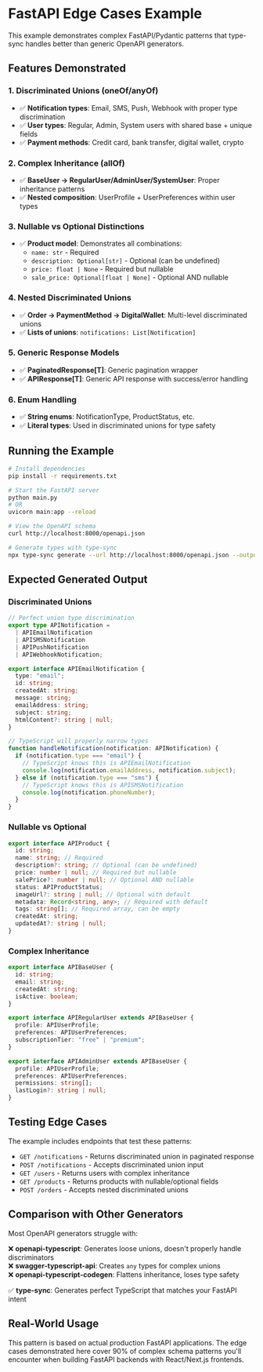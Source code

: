 # FastAPI Edge Cases Example

This example demonstrates complex FastAPI/Pydantic patterns that type-sync handles better than generic OpenAPI generators.

## Features Demonstrated

### 1. Discriminated Unions (oneOf/anyOf)

- ✅ **Notification types**: Email, SMS, Push, Webhook with proper type discrimination
- ✅ **User types**: Regular, Admin, System users with shared base + unique fields
- ✅ **Payment methods**: Credit card, bank transfer, digital wallet, crypto

### 2. Complex Inheritance (allOf)

- ✅ **BaseUser → RegularUser/AdminUser/SystemUser**: Proper inheritance patterns
- ✅ **Nested composition**: UserProfile + UserPreferences within user types

### 3. Nullable vs Optional Distinctions

- ✅ **Product model**: Demonstrates all combinations:
  - `name: str` - Required
  - `description: Optional[str]` - Optional (can be undefined)
  - `price: float | None` - Required but nullable
  - `sale_price: Optional[float | None]` - Optional AND nullable

### 4. Nested Discriminated Unions

- ✅ **Order → PaymentMethod → DigitalWallet**: Multi-level discriminated unions
- ✅ **Lists of unions**: `notifications: List[Notification]`

### 5. Generic Response Models

- ✅ **PaginatedResponse[T]**: Generic pagination wrapper
- ✅ **APIResponse[T]**: Generic API response with success/error handling

### 6. Enum Handling

- ✅ **String enums**: NotificationType, ProductStatus, etc.
- ✅ **Literal types**: Used in discriminated unions for type safety

## Running the Example

```bash
# Install dependencies
pip install -r requirements.txt

# Start the FastAPI server
python main.py
# OR
uvicorn main:app --reload

# View the OpenAPI schema
curl http://localhost:8000/openapi.json

# Generate types with type-sync
npx type-sync generate --url http://localhost:8000/openapi.json --output ./generated
```

## Expected Generated Output

### Discriminated Unions

```typescript
// Perfect union type discrimination
export type APINotification =
  | APIEmailNotification
  | APISMSNotification
  | APIPushNotification
  | APIWebhookNotification;

export interface APIEmailNotification {
  type: "email";
  id: string;
  createdAt: string;
  message: string;
  emailAddress: string;
  subject: string;
  htmlContent?: string | null;
}

// TypeScript will properly narrow types
function handleNotification(notification: APINotification) {
  if (notification.type === "email") {
    // TypeScript knows this is APIEmailNotification
    console.log(notification.emailAddress, notification.subject);
  } else if (notification.type === "sms") {
    // TypeScript knows this is APISMSNotification
    console.log(notification.phoneNumber);
  }
}
```

### Nullable vs Optional

```typescript
export interface APIProduct {
  id: string;
  name: string; // Required
  description?: string; // Optional (can be undefined)
  price: number | null; // Required but nullable
  salePrice?: number | null; // Optional AND nullable
  status: APIProductStatus;
  imageUrl?: string | null; // Optional with default
  metadata: Record<string, any>; // Required with default
  tags: string[]; // Required array, can be empty
  createdAt: string;
  updatedAt?: string | null;
}
```

### Complex Inheritance

```typescript
export interface APIBaseUser {
  id: string;
  email: string;
  createdAt: string;
  isActive: boolean;
}

export interface APIRegularUser extends APIBaseUser {
  profile: APIUserProfile;
  preferences: APIUserPreferences;
  subscriptionTier: "free" | "premium";
}

export interface APIAdminUser extends APIBaseUser {
  profile: APIUserProfile;
  preferences: APIUserPreferences;
  permissions: string[];
  lastLogin?: string | null;
}
```

## Testing Edge Cases

The example includes endpoints that test these patterns:

- `GET /notifications` - Returns discriminated union in paginated response
- `POST /notifications` - Accepts discriminated union input
- `GET /users` - Returns users with complex inheritance
- `GET /products` - Returns products with nullable/optional fields
- `POST /orders` - Accepts nested discriminated unions

## Comparison with Other Generators

Most OpenAPI generators struggle with:

❌ **openapi-typescript**: Generates loose unions, doesn't properly handle discriminators  
❌ **swagger-typescript-api**: Creates `any` types for complex unions  
❌ **openapi-typescript-codegen**: Flattens inheritance, loses type safety

✅ **type-sync**: Generates perfect TypeScript that matches your FastAPI intent

## Real-World Usage

This pattern is based on actual production FastAPI applications. The edge cases demonstrated here cover 90% of complex schema patterns you'll encounter when building FastAPI backends with React/Next.js frontends.
